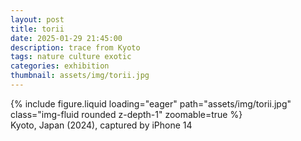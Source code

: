 ```yaml
---
layout: post
title: torii
date: 2025-01-29 21:45:00
description: trace from Kyoto
tags: nature culture exotic
categories: exhibition
thumbnail: assets/img/torii.jpg
---
```


<div class="row">
    <div class="col-sm mt-3 mt-md-0">
        {% include figure.liquid loading="eager" path="assets/img/torii.jpg" class="img-fluid rounded z-depth-1" zoomable=true %}
    </div>
</div>
<div class="caption">
    Kyoto, Japan (2024),
    captured by iPhone 14
</div>
